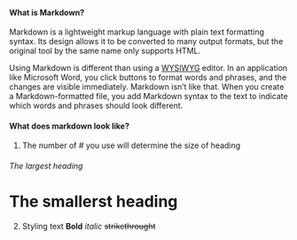 #### What is Markdown? ####
Markdown is a lightweight markup language with plain text formatting syntax. Its design allows it to be converted to many output formats, but the original tool by the same name only supports HTML.

Using Markdown is different than using a [WYSIWYG](https://en.wikipedia.org/wiki/WYSIWYG) editor. In an application like Microsoft Word, you click buttons to format words and phrases, and the changes are visible immediately. Markdown isn’t like that. When you create a Markdown-formatted file, you add Markdown syntax to the text to indicate which words and phrases should look different.

#### What does markdown look like? ####
 
1. The number of # you use will determine the size of heading
###### The largest heading #######
# The smallerst heading # 
2. Styling text
**Bold** 
*italic*
~~strikethrought~~ 
